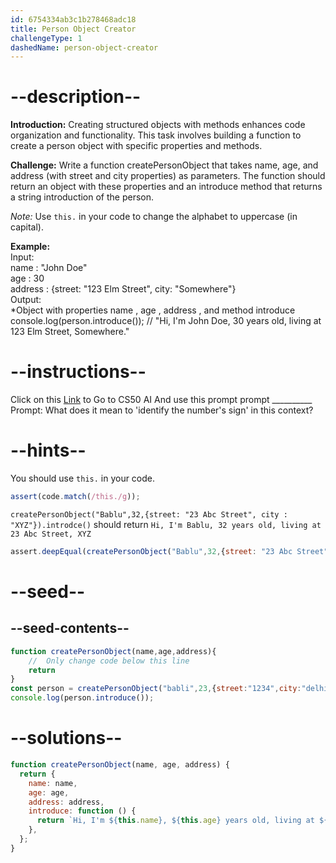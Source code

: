 ```yaml
---
id: 6754334ab3c1b278468adc18
title: Person Object Creator
challengeType: 1
dashedName: person-object-creator
---
```


# --description--

**Introduction:**
Creating structured objects with methods enhances code organization and functionality. This task involves building a function to create a person object with specific properties and methods.
<br>

**Challenge:**
Write a function createPersonObject that takes name, age, and address (with street and city properties) as parameters. The function should return an object with these properties and an introduce method that returns a string introduction of the person.

*Note:* 
Use `this.` in your code to change the alphabet to uppercase (in capital).

**Example:**
<br>
Input:
<br>
name : "John Doe" <br>
age : 30 <br>
address : {street: "123 Elm Street", city: "Somewhere"}
<br>
Output:
<br>
*Object with properties name , age , address , and method introduce console.log(person.introduce()); // "Hi, I'm John Doe, 30 years old, living at 123 Elm Street, Somewhere."


# --instructions--

Click on this <a href = "https://cs50.ai/chat">Link</a>  to Go to CS50 AI 
And use this prompt prompt __________
Prompt: What does it mean to 'identify the number's sign' in this context?

# --hints--

You should use `this.`  in your code.

```js
assert(code.match(/this./g));
```

`createPersonObject("Bablu",32,{street: "23 Abc Street", city : "XYZ"}).introdce()` should return `Hi, I'm Bablu, 32 years old, living at 23 Abc Street, XYZ`

```js
assert.deepEqual(createPersonObject("Bablu",32,{street: "23 Abc Street", city : "XYZ"}).introduce(),"Hi, I'm Bablu, 32 years old, living at 23 Abc Street, XYZ")
```

# --seed--
## --seed-contents--

```js
function createPersonObject(name,age,address){
	//  Only change code below this line
	return
}
const person = createPersonObject("babli",23,{street:"1234",city:"delhi"}) // Change this line
console.log(person.introduce());
```

# --solutions--

```js
function createPersonObject(name, age, address) {
  return {
    name: name,
    age: age,
    address: address,
    introduce: function () {
      return `Hi, I'm ${this.name}, ${this.age} years old, living at ${this.address.street}, ${this.address.city}.`;
    },
  };
}
```
